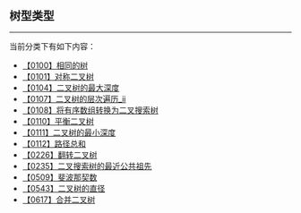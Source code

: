 <div style="font-size: 20px; margin-bottom: 15px; font-weight: bold;">树型类型</div>
<hr style="height: 1px; margin: 1em 0px;" />

当前分类下有如下内容：

* [【0100】相同的树](/tools/tpl/【0100】相同的树.md)
* [【0101】对称二叉树](/tools/tpl/【0101】对称二叉树.md)
* [【0104】二叉树的最大深度](/tools/tpl/【0104】二叉树的最大深度.md)
* [【0107】二叉树的层次遍历_ii](/tools/tpl/【0107】二叉树的层次遍历_ii.md)
* [【0108】将有序数组转换为二叉搜索树](/tools/tpl/【0108】将有序数组转换为二叉搜索树.md)
* [【0110】平衡二叉树](/tools/tpl/【0110】平衡二叉树.md)
* [【0111】二叉树的最小深度](/tools/tpl/【0111】二叉树的最小深度.md)
* [【0112】路径总和](/tools/tpl/【0112】路径总和.md)
* [【0226】翻转二叉树](/tools/tpl/【0226】翻转二叉树.md)
* [【0235】二叉搜索树的最近公共祖先](/tools/tpl/【0235】二叉搜索树的最近公共祖先.md)
* [【0509】斐波那契数](/tools/tpl/【0509】斐波那契数.md)
* [【0543】二叉树的直径](/tools/tpl/【0543】二叉树的直径.md)
* [【0617】合并二叉树](/tools/tpl/【0617】合并二叉树.md)